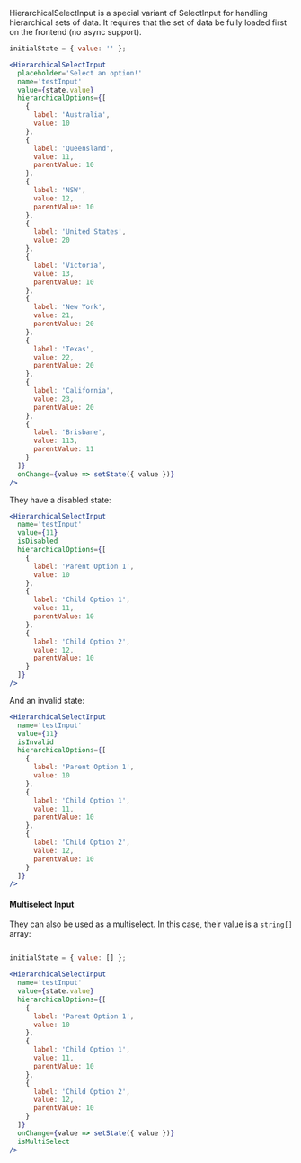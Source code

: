 HierarchicalSelectInput is a special variant of SelectInput for handling hierarchical sets of data.
It requires that the set of data be fully loaded first on the frontend (no async support).

```jsx
initialState = { value: '' };

<HierarchicalSelectInput
  placeholder='Select an option!'
  name='testInput'
  value={state.value}
  hierarchicalOptions={[
    {
      label: 'Australia',
      value: 10
    },
    {
      label: 'Queensland',
      value: 11,
      parentValue: 10
    },
    {
      label: 'NSW',
      value: 12,
      parentValue: 10
    },
    {
      label: 'United States',
      value: 20
    },
    {
      label: 'Victoria',
      value: 13,
      parentValue: 10
    },
    {
      label: 'New York',
      value: 21,
      parentValue: 20
    },
    {
      label: 'Texas',
      value: 22,
      parentValue: 20
    },
    {
      label: 'California',
      value: 23,
      parentValue: 20
    },
    {
      label: 'Brisbane',
      value: 113,
      parentValue: 11
    }
  ]}
  onChange={value => setState({ value })}
/>
```

They have a disabled state:

```jsx
<HierarchicalSelectInput
  name='testInput'
  value={11}
  isDisabled
  hierarchicalOptions={[
    {
      label: 'Parent Option 1',
      value: 10
    },
    {
      label: 'Child Option 1',
      value: 11,
      parentValue: 10
    },
    {
      label: 'Child Option 2',
      value: 12,
      parentValue: 10
    }
  ]}
/>
```

And an invalid state:

```jsx
<HierarchicalSelectInput
  name='testInput'
  value={11}
  isInvalid
  hierarchicalOptions={[
    {
      label: 'Parent Option 1',
      value: 10
    },
    {
      label: 'Child Option 1',
      value: 11,
      parentValue: 10
    },
    {
      label: 'Child Option 2',
      value: 12,
      parentValue: 10
    }
  ]}
/>
```

#### Multiselect Input

They can also be used as a multiselect. In this case, their value is a `string[]` array:

```jsx

initialState = { value: [] };

<HierarchicalSelectInput
  name='testInput'
  value={state.value}
  hierarchicalOptions={[
    {
      label: 'Parent Option 1',
      value: 10
    },
    {
      label: 'Child Option 1',
      value: 11,
      parentValue: 10
    },
    {
      label: 'Child Option 2',
      value: 12,
      parentValue: 10
    }
  ]}
  onChange={value => setState({ value })}
  isMultiSelect
/>
```

